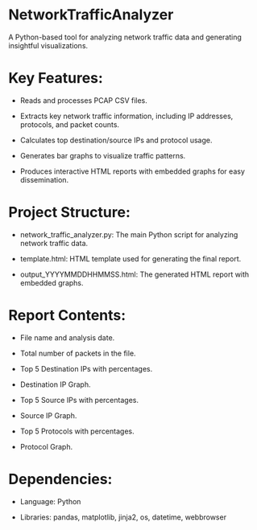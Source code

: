 # NetworkTrafficAnalyzer
A Python-based tool for analyzing network traffic data and generating insightful visualizations.

# Key Features:
* Reads and processes PCAP CSV files.

* Extracts key network traffic information, including IP addresses, protocols, and packet counts.

* Calculates top destination/source IPs and protocol usage.

* Generates bar graphs to visualize traffic patterns.

* Produces interactive HTML reports with embedded graphs for easy dissemination.

# Project Structure:
* network_traffic_analyzer.py: The main Python script for analyzing network traffic data.

* template.html: HTML template used for generating the final report.

* output_YYYYMMDDHHMMSS.html: The generated HTML report with embedded graphs.

# Report Contents:
* File name and analysis date.

* Total number of packets in the file.

* Top 5 Destination IPs with percentages.

* Destination IP Graph.

* Top 5 Source IPs with percentages.

* Source IP Graph.

* Top 5 Protocols with percentages.

* Protocol Graph.

# Dependencies:
* Language: Python

* Libraries: pandas, matplotlib, jinja2, os, datetime, webbrowser

